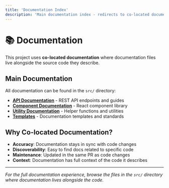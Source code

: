 ```yaml
---
title: 'Documentation Index'
description: 'Main documentation index - redirects to co-located documentation'
---
```


# 📚 Documentation

This project uses **co-located documentation** where documentation files live alongside the source code they describe.

## Main Documentation

All documentation can be found in the `src/` directory:

- **[API Documentation](../src/app/api/index.md)** - REST API endpoints and guides
- **[Component Documentation](../src/app/components/)** - React component library
- **[Utility Documentation](../src/lib/utils/index.md)** - Helper functions and utilities
- **[Templates](../src/templates/index.md)** - Documentation templates and standards

## Why Co-located Documentation?

- **Accuracy**: Documentation stays in sync with code changes
- **Discoverability**: Easy to find docs related to specific code
- **Maintenance**: Updated in the same PR as code changes
- **Context**: Documentation has full context of the code it describes

---

_For the full documentation experience, browse the files in the `src/` directory where documentation lives alongside the code._
